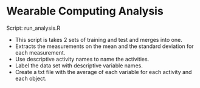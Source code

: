 # Wearable Computing Analysis

Script: run_analysis.R
* This script is takes 2 sets of training and test and merges into one.
* Extracts the measurements on the mean and the standard deviation for each measurement.
* Use descriptive activity names to name the activities.
* Label the data set with descriptive variable names.
* Create a txt file with the average of each variable for each activity and each object.
